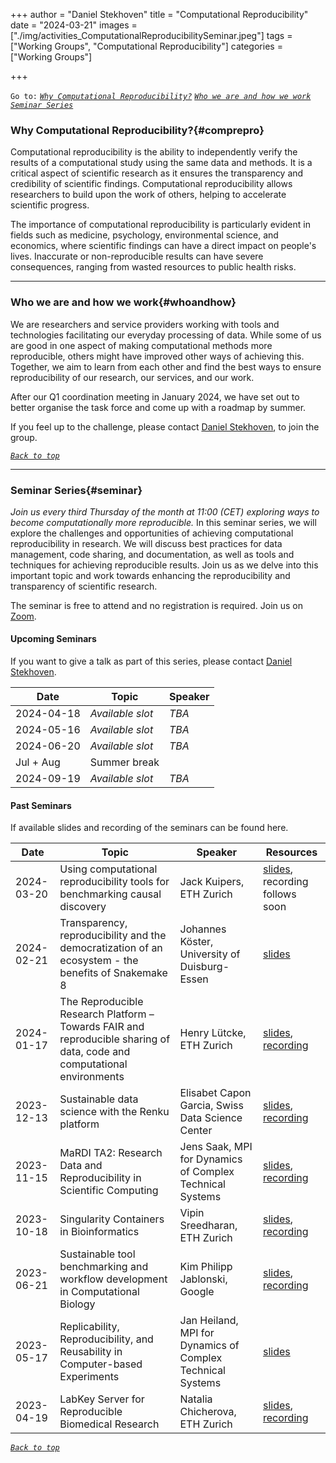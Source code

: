 +++
author = "Daniel Stekhoven"
title = "Computational Reproducibility"
date = "2024-03-21"
images  = ["./img/activities_ComputationalReproducibilitySeminar.jpeg"]
tags = ["Working Groups", "Computational Reproducibility"]
categories = ["Working Groups"]

+++

`Go to:` [*`Why Computational Reproducibility?`*](#comprepro) [*`Who we are and how we work`*](#whoandhow) [*`Seminar Series`*](#seminar)

### Why Computational Reproducibility?{#comprepro}

Computational reproducibility is the ability to independently verify the results of a computational study using the same data and methods. It is a critical aspect of scientific research as it ensures the transparency and credibility of scientific findings. Computational reproducibility allows researchers to build upon the work of others, helping to accelerate scientific progress.

The importance of computational reproducibility is particularly evident in fields such as medicine, psychology, environmental science, and economics, where scientific findings can have a direct impact on people's lives. Inaccurate or non-reproducible results can have severe consequences, ranging from wasted resources to public health risks.

---

### Who we are and how we work{#whoandhow}

We are researchers and service providers working with tools and technologies facilitating our everyday processing of data. While some of us are good in one aspect of making computational methods more reproducible, others might have improved other ways of achieving this. Together, we aim to learn from each other and find the best ways to ensure reproducibility of our research, our services, and our work.

After our Q1 coordination meeting in January 2024, we have set out to better organise the task force and come up with a roadmap by summer.

If you feel up to the challenge, please contact [Daniel Stekhoven](mailto:stekhoven@nexus.ethz.ch), to join the group.

[*`Back to top`*](#)

---

### Seminar Series{#seminar}

*Join us every third Thursday of the month at 11:00 (CET) exploring ways to become computationally more reproducible.*
In this seminar series, we will explore the challenges and opportunities of achieving computational reproducibility in research. We will discuss best practices for data management, code sharing, and documentation, as well as tools and techniques for achieving reproducible results. Join us as we delve into this important topic and work towards enhancing the reproducibility and transparency of scientific research.

The seminar is free to attend and no registration is required. Join us on [Zoom](https://ethz.zoom.us/j/65832714361).

#### Upcoming Seminars

If you want to give a talk as part of this series, please contact [Daniel Stekhoven](mailto:stekhoven@nexus.ethz.ch).

Date       | Topic                                                  | Speaker
-----------|--------------------------------------------------------|---------------------------------
2024-04-18 | *Available slot*                                       | *TBA*
2024-05-16 | *Available slot*                                       | *TBA*
2024-06-20 | *Available slot*                                       | *TBA*
Jul + Aug  | Summer break                                           | 
2024-09-19 | *Available slot*                                       | *TBA*

#### Past Seminars

If available slides and recording of the seminars can be found here.

Date       | Topic                                              | Speaker                         | Resources
-----------|----------------------------------------------------|---------------------------------| -----------------
2024-03-20 | Using computational reproducibility tools for benchmarking causal discovery | Jack Kuipers, ETH Zurich | [slides](/slides/2024-03-20_causal_reproducibility_kuipers.pdf), recording follows soon
2024-02-21 | Transparency, reproducibility and the democratization of an ecosystem - the benefits of Snakemake 8 | Johannes Köster, University of Duisburg-Essen | [slides](https://slides.com/johanneskoester/snakemake-8)
2024-01-17 | The Reproducible Research Platform – Towards FAIR and reproducible sharing of data, code and computational environments | Henry Lütcke, ETH Zurich | [slides](https://siscourses.ethz.ch/reproducible_computing/2024-01_RRP-Seminar_SwissRN.pdf), [recording](https://www.youtube.com/watch?v=4juovsPkv0Q) 
2023-12-13 | Sustainable data science with the Renku platform   | Elisabet Capon Garcia, Swiss Data Science Center | [slides](/slides/2023-12-13_Renku_SRN.pdf), [recording](https://www.youtube.com/watch?v=0Rul2yg3DqQ)
2023-11-15 | MaRDI TA2: Research Data and Reproducibility in Scientific Computing | Jens Saak, MPI for Dynamics of Complex Technical Systems | [slides](/slides/saak-talk.pdf), [recording](https://www.youtube.com/watch?v=E5FXZJOiEZE)
2023-10-18 | Singularity Containers in Bioinformatics           | Vipin Sreedharan, ETH Zurich | [slides](/slides/2023-10-18_CRS_NEXUS_Singularity.pdf), [recording](https://www.youtube.com/watch?v=2pdiSMX7lrc)
2023-06-21 | Sustainable tool benchmarking and workflow development in Computational Biology | Kim Philipp Jablonski, Google | [slides](/slides/kpj-talk.pdf), [recording](https://www.youtube.com/watch?v=f5m48lhAVXo)
2023-05-17 | Replicability, Reproducibility, and Reusability in Computer-based Experiments | Jan Heiland, MPI for Dynamics of Complex Technical Systems | [slides](/slides/rrr-talk.pdf)
2023-04-19 | LabKey Server for Reproducible Biomedical Research | Natalia Chicherova, ETH Zurich  | [slides](/slides/Comp_Repro_Seminar_04-2023.pdf), [recording](https://www.youtube.com/watch?v=pbHJfg_7H2g)

[*`Back to top`*](#)